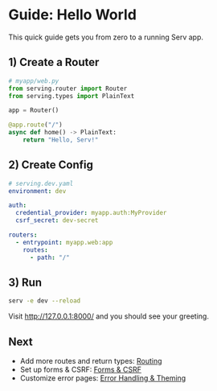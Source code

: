 # Guide: Hello World

This quick guide gets you from zero to a running Serv app.

## 1) Create a Router

```python
# myapp/web.py
from serving.router import Router
from serving.types import PlainText

app = Router()

@app.route("/")
async def home() -> PlainText:
    return "Hello, Serv!"
```

## 2) Create Config

```yaml
# serving.dev.yaml
environment: dev

auth:
  credential_provider: myapp.auth:MyProvider
  csrf_secret: dev-secret

routers:
  - entrypoint: myapp.web:app
    routes:
      - path: "/"
```

## 3) Run

```bash
serv -e dev --reload
```

Visit http://127.0.0.1:8000/ and you should see your greeting.

## Next

- Add more routes and return types: [Routing](../routing.md)
- Set up forms & CSRF: [Forms & CSRF](../forms.md)
- Customize error pages: [Error Handling & Theming](../error-handling.md)
